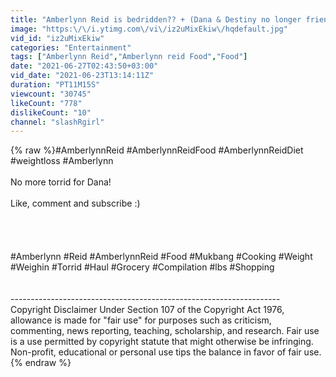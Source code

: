 ```yaml
---
title: "Amberlynn Reid is bedridden?? + (Dana & Destiny no longer friends)"
image: "https:\/\/i.ytimg.com\/vi\/iz2uMixEkiw\/hqdefault.jpg"
vid_id: "iz2uMixEkiw"
categories: "Entertainment"
tags: ["Amberlynn Reid","Amberlynn reid Food","Food"]
date: "2021-06-27T02:43:50+03:00"
vid_date: "2021-06-23T13:14:11Z"
duration: "PT11M15S"
viewcount: "30745"
likeCount: "778"
dislikeCount: "10"
channel: "slashRgirl"
---
```

{% raw %}#AmberlynnReid #AmberlynnReidFood  #AmberlynnReidDiet #weightloss #Amberlynn<br /><br />No more torrid for Dana!<br /><br />Like, comment and subscribe :) <br /><br /><br /><br /><br /> #Amberlynn #Reid #AmberlynnReid #Food  #Mukbang #Cooking #Weight #Weighin #Torrid #Haul #Grocery #Compilation #lbs #Shopping<br /><br /><br />-------------------------------------------------------------------<br />Copyright Disclaimer Under Section 107 of the Copyright Act 1976, allowance is made for &quot;fair use&quot; for purposes such as criticism, commenting, news reporting, teaching, scholarship, and research. Fair use is a use permitted by copyright statute that might otherwise be infringing. Non-profit, educational or personal use tips the balance in favor of fair use.{% endraw %}
